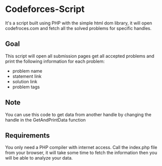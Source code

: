 # Codeforces-Script
It's a script built using PHP with the simple html dom library, it will open codefroces.com and fetch all the solved problems for specific handles.

## Goal
This script will open all submission pages get all accepted problems and print the following information for each problem:
 - problem name
 - statement link
 - solution link
 - problem tags

## Note
You can use this code to get data from another handle by changing the handle in the GetAndPrintData function

## Requirements
You only need a PHP compiler with internet access.
Call the index.php file from your browser, it will take some time to fetch the information then you will be able to analyze your data.
